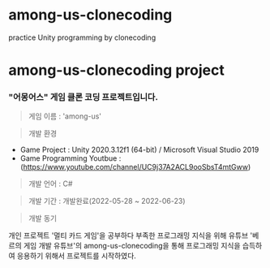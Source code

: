# among-us-clonecoding
 practice Unity programming by clonecoding

# among-us-clonecoding project
### "어몽어스" 게임 클론 코딩 프로젝트입니다.

> 게임 이름 : 'among-us'

> 개발 환경

 * Game Project : Unity 2020.3.12f1 (64-bit) / Microsoft Visual Studio 2019  
 * Game Programming Youtbue : (https://www.youtube.com/channel/UC9j37A2ACL9ooSbsT4mtGww)
  
> 개발 언어 : C#
  
> 개발 기간 : 개발완료(2022-05-28 ~ 2022-06-23)
  
> 개발 동기  

개인 프로젝트 '멀티 카드 게임'을 공부하다 부족한 프로그래밍 지식을 위해
유튜브 '베르의 게임 개발 유튜브'의 among-us-clonecoding을 통해 프로그래밍 지식을 습득하여
응용하기 위해서 프로젝트를 시작하였다.

